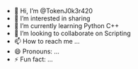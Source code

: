 - 👋 Hi, I’m @TokenJ0k3r420
- 👀 I’m interested in sharing
- 🌱 I’m currently learning Python C++
- 💞️ I’m looking to collaborate on Scripting
- 📫 How to reach me ...
- 😄 Pronouns: ...
- ⚡ Fun fact: ...

<!---
TokenJ0k3r420/TokenJ0k3r420 is a ✨ special ✨ repository because its `README.md` (this file) appears on your GitHub profile.
You can click the Preview link to take a look at your changes.
--->
